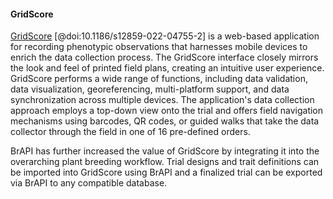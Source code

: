 #### GridScore

<!-- Sebastian R with edits from Jenna -->
<!-- Make distinct from Field Book, highlight what makes GridScore different -->
<!-- Better flow is needed between Field Book and GridScore -->

[GridScore](https://ics.hutton.ac.uk/get-gridscore/) [@doi:10.1186/s12859-022-04755-2] is a web-based application for recording phenotypic observations that harnesses mobile devices to enrich the data collection process. 
The GridScore interface closely mirrors the look and feel of printed field plans, creating an intuitive user experience. 
GridScore performs a wide range of functions, including data validation, data visualization, georeferencing, multi-platform support, and data synchronization across multiple devices. 
The application's data collection approach employs a top-down view onto the trial and offers field navigation mechanisms using barcodes, QR codes, or guided walks that take the data collector through the field in one of 16 pre-defined orders.

BrAPI has further increased the value of GridScore by integrating it into the overarching plant breeding workflow. 
Trial designs and trait definitions can be imported into GridScore using BrAPI and a finalized trial can be exported via BrAPI to any compatible database.
